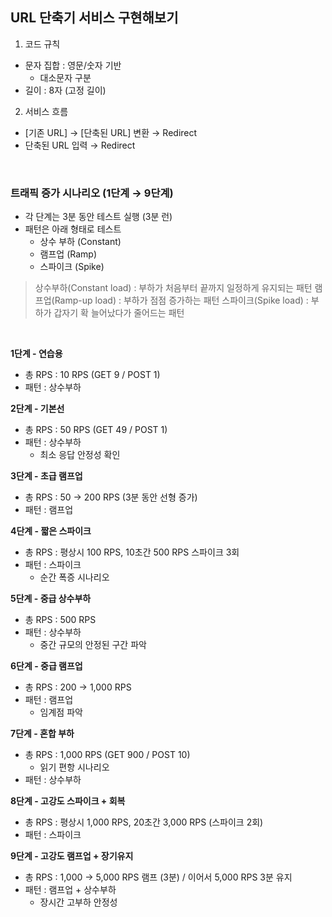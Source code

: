 ## URL 단축기 서비스 구현해보기

1. 코드 규칙

- 문자 집합 : 영문/숫자 기반
  - 대소문자 구분
- 길이 : 8자 (고정 길이)

2. 서비스 흐름

- [기존 URL] → [단축된 URL] 변환 → Redirect
- 단축된 URL 입력 → Redirect

</br>

### 트래픽 증가 시나리오 (1단계 → 9단계)

- 각 단계는 3분 동안 테스트 실행 (3분 런)
- 패턴은 아래 형태로 테스트
  - 상수 부하 (Constant)
  - 램프업 (Ramp)
  - 스파이크 (Spike)

> 상수부하(Constant load) : 부하가 처음부터 끝까지 일정하게 유지되는 패턴
> 램프업(Ramp-up load) : 부하가 점점 증가하는 패턴
> 스파이크(Spike load) : 부하가 갑자기 확 늘어났다가 줄어드는 패턴

</br>

**1단계 - 연습용**

- 총 RPS : 10 RPS (GET 9 / POST 1)
- 패턴 : 상수부하

**2단계 - 기본선**

- 총 RPS : 50 RPS (GET 49 / POST 1)
- 패턴 : 상수부하
  - 최소 응답 안정성 확인

**3단계 - 초급 램프업**

- 총 RPS : 50 → 200 RPS (3분 동안 선형 증가)
- 패턴 : 램프업

**4단계 - 짧은 스파이크**

- 총 RPS : 평상시 100 RPS, 10초간 500 RPS 스파이크 3회
- 패턴 : 스파이크
  - 순간 폭증 시나리오

**5단계 - 중급 상수부하**

- 총 RPS : 500 RPS
- 패턴 : 상수부하
  - 중간 규모의 안정된 구간 파악

**6단계 - 중급 램프업**

- 총 RPS : 200 → 1,000 RPS
- 패턴 : 램프업
  - 임계점 파악

**7단계 - 혼합 부하**

- 총 RPS : 1,000 RPS (GET 900 / POST 10)
  - 읽기 편항 시나리오
- 패턴 : 상수부하

**8단계 - 고강도 스파이크 + 회복**

- 총 RPS : 평상시 1,000 RPS, 20초간 3,000 RPS (스파이크 2회)
- 패턴 : 스파이크

**9단계 - 고강도 램프업 + 장기유지**

- 총 RPS : 1,000 → 5,000 RPS 램프 (3분) / 이어서 5,000 RPS 3분 유지
- 패턴 : 램프업 + 상수부하
  - 장시간 고부하 안정성
